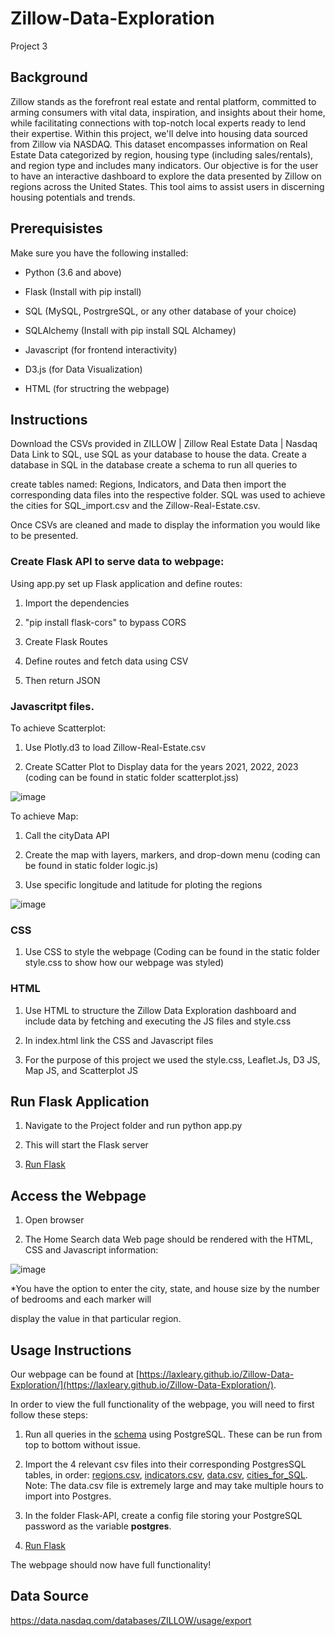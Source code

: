 # Zillow-Data-Exploration
Project 3

## Background
Zillow stands as the forefront real estate and rental platform, committed to arming consumers with vital data, inspiration, and insights about their home, while facilitating connections with top-notch local 
experts ready to lend their expertise. Within this project, we'll delve into housing data sourced from Zillow via NASDAQ. This dataset encompasses information on Real Estate Data categorized by region, housing type 
(including sales/rentals), and region type and includes many indicators. Our objective is for the user to have an interactive dashboard to explore the data presented by Zillow on regions across the United States. 
This tool aims to assist users in discerning housing potentials and trends. 



## Prerequisistes 

Make sure you have the following installed:

- Python (3.6 and above)

- Flask (Install with pip install)

- SQL (MySQL, PostrgreSQL, or any other database of your choice)

- SQLAlchemy (Install with pip install SQL Alchamey)

- Javascript (for frontend interactivity)

- D3.js (for Data Visualization)

- HTML (for structring the webpage)

## Instructions 
Download the CSVs provided in ZILLOW | Zillow Real Estate Data | Nasdaq Data Link to SQL, use SQL as your database to house the data. Create a database in SQL in the database create a schema to run all queries to 

create tables named: Regions, Indicators, and Data then import the corresponding data files into the respective folder. SQL was used to achieve the cities for SQL_import.csv and the Zillow-Real-Estate.csv. 

Once CSVs are cleaned and made to display the information you would like to be presented. 


### Create Flask API to serve data to webpage: 

 Using app.py set up Flask application and define routes:
 
1. Import the dependencies
   
2. "pip install flask-cors" to bypass CORS

3. Create Flask Routes

4. Define routes and fetch data using CSV

5. Then return JSON

### Javascritpt files. 

To achieve Scatterplot: 

1. Use Plotly.d3 to load Zillow-Real-Estate.csv

2. Create SCatter Plot to Display data for the years 2021, 2022, 2023 (coding can be found in static folder scatterplot.jss)

![image](https://github.com/laxleary/Zillow-Data-Exploration/assets/130908954/81a83c58-c22f-43eb-b17d-b94e9b222111)

To achieve Map: 

1. Call the cityData API

2. Create the map with layers, markers, and drop-down menu (coding can be found in static folder logic.js)

3. Use specific longitude and latitude for ploting the regions

![image](https://github.com/laxleary/Zillow-Data-Exploration/assets/130908954/32d4e0a6-ce17-43c1-86c3-18c0690c7065)

### CSS
1. Use CSS to style the webpage (Coding can be found in the static folder style.css to show how our webpage was styled)

### HTML 

1. Use HTML to structure the Zillow Data Exploration dashboard and include data by fetching and executing the JS files and style.css

2. In index.html link the CSS and Javascript files

3. For the purpose of this project we used the style.css, Leaflet.Js, D3 JS, Map JS, and Scatterplot JS


## Run Flask Application

1. Navigate to the Project folder and run python app.py

2. This will start the Flask server

3. [Run Flask](Flask-API/app.py)


## Access the Webpage
1. Open browser

2. The Home Search data Web page should be rendered with the HTML, CSS and Javascript information:

   
![image](https://github.com/laxleary/Zillow-Data-Exploration/assets/130908954/0e3ff080-5555-4030-90d4-639a7896698f)

*You have the option to enter the city, state, and house size by the number of bedrooms and each marker will

display the value in that particular region.













## Usage Instructions
Our webpage can be found at [https://laxleary.github.io/Zillow-Data-Exploration/](https://laxleary.github.io/Zillow-Data-Exploration/).

In order to view the full functionality of the webpage, you will need to first follow these steps:

1. Run all queries in the [schema](schema.sql) using PostgreSQL. These can be run from top to bottom without issue.
2.  Import the 4 relevant csv files into their corresponding PostgresSQL tables, in order: [regions.csv](Data-Import/Resource-CSVs/regions.csv), [indicators.csv](Data-Import/Resource-CSVs/indicators.csv), [data.csv](https://data.nasdaq.com/tables/ZILLOW/ZILLOW-DATA/export), [cities_for_SQL](Data-Import/Resource-CSVs/cities_for_SQL_import.csv).
Note: The data.csv file is extremely large and may take multiple hours to import into Postgres.

3. In the folder Flask-API, create a config file storing your PostgreSQL password as the variable **postgres**.
4. [Run Flask](Flask-API/app.py)
   
The webpage should now have full functionality!

## Data Source
https://data.nasdaq.com/databases/ZILLOW/usage/export
